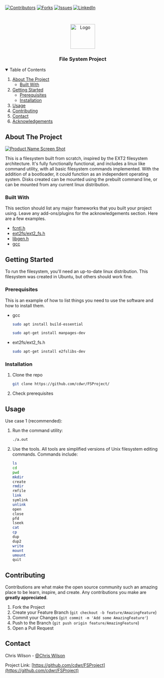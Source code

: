 [![Contributors][contributors-shield]][contributors-url]
[![Forks][forks-shield]][forks-url]
[![Issues][issues-shield]][issues-url]
[![LinkedIn][linkedin-shield]][linkedin-url]



<!-- PROJECT LOGO -->
<br />
<p align="center">
  <a href="https://github.com/cdwr/FSProject">
    <img src="https://gestaltit.com/wp-content/uploads/2018/01/icon-file.png" alt="Logo" width="80" height="80">
  </a>

  <h3 align="center">File System Project</h3>
  
<!-- TABLE OF CONTENTS -->
<details open="open">
  <summary>Table of Contents</summary>
  <ol>
    <li>
      <a href="#about-the-project">About The Project</a>
      <ul>
        <li><a href="#built-with">Built With</a></li>
      </ul>
    </li>
    <li>
      <a href="#getting-started">Getting Started</a>
      <ul>
        <li><a href="#prerequisites">Prerequisites</a></li>
        <li><a href="#installation">Installation</a></li>
      </ul>
    </li>
    <li><a href="#usage">Usage</a></li>
    <li><a href="#contributing">Contributing</a></li>
    <li><a href="#contact">Contact</a></li>
    <li><a href="#acknowledgements">Acknowledgements</a></li>
  </ol>
</details>



<!-- ABOUT THE PROJECT -->
## About The Project

[![Product Name Screen Shot][product-screenshot]](https://github.com/cdwr/FSProject)

This is a filesystem built from scratch, inspired by the EXT2 filesystem architecture. It's fully functionally functional, and includes a linux like command utility, with all basic filesystem commands implemented. With the addition of a bootloader, it could function as an independent operating system. Disks created can be mounted using the prebuilt command line, or can be mounted from any current linux distribution.

### Built With

This section should list any major frameworks that you built your project using. Leave any add-ons/plugins for the acknowledgements section. Here are a few examples.

* [fcntl.h](https://man7.org/linux/man-pages/man2/fcntl.2.html)
* [ext2fs/ext2_fs.h](https://packages.ubuntu.com/xenial/e2fslibs-dev)
* [libgen.h](https://pubs.opengroup.org/onlinepubs/007908775/xsh/libgen.h.html)
* [gcc](https://gcc.gnu.org/)


<!-- GETTING STARTED -->
## Getting Started

To run the filesystem, you'll need an up-to-date linux distribution. This filesystem was created in Ubuntu, but others should work fine.

### Prerequisites

This is an example of how to list things you need to use the software and how to install them.
* gcc
  ```sh
  sudo apt install build-essential
  ```
  ```sh
  sudo apt-get install manpages-dev
  ```
* ext2fs/ext2_fs.h
  ```sh
  sudo apt-get install e2fslibs-dev
  ```

### Installation

1) Clone the repo
   ```sh
   git clone https://github.com/cdwr/FSProject/
   ```
2) Check prerequisites

<!-- USAGE EXAMPLES -->
## Usage

Use case 1 (recommended):
  1) Run the command utility:
     ```sh
     ./a.out
     ```
  2) Use the tools. All tools are simplified versions of Unix filesystem editing commands. Commands include:
     ```sh
     ls
     cd
     pwd
     mkdir
     create
     rmdir
     rmfile
     link
     symlink
     unlink
     open
     close
     pfd
     lseek
     cat
     cp
     dup
     dup2
     write
     mount
     umount
     quit
     ```
     

<!-- CONTRIBUTING -->
## Contributing

Contributions are what make the open source community such an amazing place to be learn, inspire, and create. Any contributions you make are **greatly appreciated**.

1. Fork the Project
2. Create your Feature Branch (`git checkout -b feature/AmazingFeature`)
3. Commit your Changes (`git commit -m 'Add some AmazingFeature'`)
4. Push to the Branch (`git push origin feature/AmazingFeature`)
5. Open a Pull Request


<!-- CONTACT -->
## Contact

Chris Wilson - [@Chris Wilson](https://www.linkedin.com/in/chris-wilson-55882816b/)

Project Link: [https://github.com/cdwr/FSProject](https://github.com/cdwr/FSProject)





<!-- MARKDOWN LINKS & IMAGES -->
<!-- https://www.markdownguide.org/basic-syntax/#reference-style-links -->
[contributors-shield]: https://img.shields.io/github/contributors/cdwr/FSProject.svg?style=for-the-badge
[contributors-url]: https://github.com/cdwr/FSProject/graphs/contributors
[forks-shield]: https://img.shields.io/github/forks/cdwr/FSProject.svg?style=for-the-badge
[forks-url]: https://github.com/cdwr/FSProject/network/members
[issues-shield]: https://img.shields.io/github/issues/cdwr/FSProject.svg?style=for-the-badge
[issues-url]: https://github.com/cdwr/FSProject/issues
[linkedin-shield]: https://img.shields.io/badge/-LinkedIn-black.svg?style=for-the-badge&logo=linkedin&colorB=555
[linkedin-url]: https://www.linkedin.com/in/chris-wilson-55882816b/
[product-screenshot]: https://www.science.unitn.it/~fiorella/guidelinux/tlk/img84.gif
